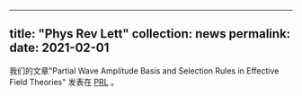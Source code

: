   ---
title: "Phys Rev Lett"
collection: news
permalink: 
date: 2021-02-01 
---

我们的文章"Partial Wave Amplitude Basis and Selection Rules in Effective Field Theories" 发表在 [PRL](https://journals.aps.org/prl/abstract/10.1103/PhysRevLett.126.011601) 。


